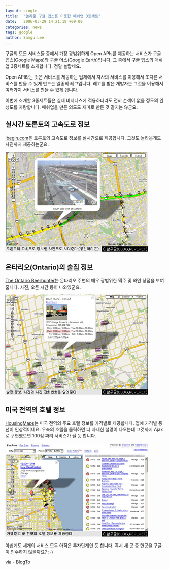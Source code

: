 ```yaml
---
layout: single
title:  "놀라운 구글 맵스를 이용한 메쉬업 3종세트"
date:   2006-03-29 14:21:19 +09:00
categories: news
tags: google
author: Samgu Lee
---
```

구글의 모든 서비스들 중에서 가장 광범위하게 Open APIs를 제공하는 서비스가 구글 맵스(Google Maps)와 구글 어스(Google Earth)입니다. 그 중에서 구글 맵스의 매쉬업 3종세트를 소개합니다. 정말 놀랍네요.

Open API라는 것은 서비스를 제공하는 업체에서 자사의 서비스를 이용해서 또다른 서비스를 만들 수 있게 만드는 일종의 레고입니다. 레고를 받은 개발자는 그것을 이용해서 여러가지 서비스를 만들 수 있게 됩니다.

이번에 소개할 3종세트들은 실제 비지니스에 적용하더라도 전혀 손색이 없을 정도의 완성도를 자랑합니다. 매쉬업을 만든 의도도 재미로 만든 것 같지는 않군요.

## 실시간 토론토의 고속도로 정보

[ibegin.com](http://toronto.ibegin.com/traffic/)은 토론토의 고속도로 정보를 실시간으로 제공합니다. 그것도 놀라웁게도 사진까지 제공하는군요.

![실시간 토론토의 고속도로 정보](/assets/google_maps_meshup_1.jpg)

## 온타리오(Ontario)의 술집 정보

[The Ontario Beerhunter](http://www.beerhunter.ca/)는 온타리오 주변의 매우 광범위한 맥주 및 와인 상점을 보여줍니다. 사진, 오픈 시간 등이 나와있군요.

![온타리오(Ontario)의 술집 정보](/assets/google_maps_meshup_2.jpg)

## 미국 전역의 호텔 정보

[HousingMaps](http://www.housingmaps.com/)는 미국 전역의 주요 호텔 정보를 가격별로 제공합니다. 맵에 가격별 풍선이 인상적이네요. 우측의 호텔을 클릭하면 더 자세한 설명이 나오는데 그것까지 Ajax로 구현했으면 100점 짜리 서비스가 될 듯 합니다.

![미국 전역의 호텔 정보](/assets/google_maps_meshup_3.jpg)

아쉽게도 세개의 서비스 모두 아직은 투자단계인 듯 합니다. 혹시 세 곳 중 한곳을 구글이 인수하지 않을까요? :-)

via - [BlogTo](http://www.blogto.com/city/2006/03/highway_traffic_google_maps_style/)
